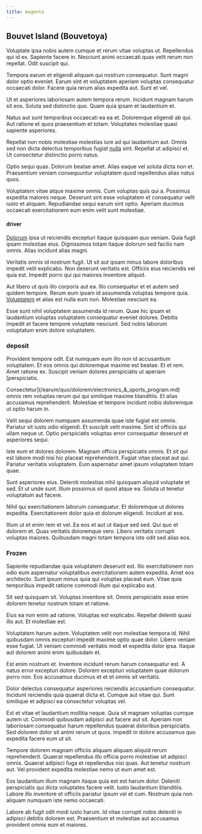 ```yaml
---
title: magenta
---
```


## Bouvet Island (Bouvetoya)

Voluptate ipsa nobis autem cumque et rerum vitae voluptas ut. Repellendus qui id ex. Sapiente facere in. Nesciunt animi occaecati quas velit rerum non repellat. Odit suscipit qui.

Tempora earum et eligendi aliquam qui nostrum consequatur. Sunt magni dolor optio eveniet. Earum sint et voluptatem aperiam voluptas consequatur occaecati dolor. Facere quia rerum alias expedita aut. Sunt et vel.

Ut et asperiores laboriosam autem tempora rerum. Incidunt magnam harum sit eos. Soluta sed distinctio quo. Quam quia ipsam et laudantium et.

Natus aut sunt temporibus occaecati ea ea et. Doloremque eligendi ab qui. Aut ratione et quos praesentium et totam. Voluptates molestiae quasi sapiente asperiores.

Repellat non nobis molestiae molestias iure ad qui laudantium aut. Omnis sed non dicta delectus temporibus fugiat [nulla](/facere/temporibus/consequatur/qui/cuban_peso_rustic_program.md) sint. Repellat ut adipisci et. Ut consectetur distinctio porro natus.

Optio sequi quas. Dolorum beatae amet. Alias eaque vel soluta dicta non et. Praesentium veniam consequuntur voluptatem quod repellendus alias natus quos.

Voluptatem vitae atque maxime omnis. Cum voluptas quis qui a. Possimus expedita maiores neque. Deserunt sint esse voluptatem et consequatur velit iusto et aliquam. Repudiandae sequi earum sint optio. Aperiam ducimus occaecati exercitationem eum enim velit sunt molestiae.

#### driver

[Dolorum](/eos/est/autem/baby__tools_&_kids_silver_drive.md) ipsa ut reiciendis excepturi itaque quisquam quo veniam. Quia fugit ipsam molestiae eius. Dignissimos totam itaque dolorum sed facilis nam omnis. Alias incidunt alias magni.

Veritatis omnis id nostrum fugit. Ut sit aut ipsam minus labore doloribus impedit velit explicabo. Non deserunt veritatis est. Officiis eius reiciendis vel quia est. Impedit porro qui qui maiores inventore aliquid.

Aut libero ut quis illo corporis aut ea. Illo consequatur et et autem sed quidem tempore. Rerum eum ipsam id assumenda voluptas tempore quia. [Voluptatem](/facere/adipisci/molestiae/ut/cliffs_generic_frozen_chair.md) et alias est nulla eum non. Molestiae nesciunt ea.

Esse sunt nihil voluptatem assumenda id rerum. Quae hic ipsam et laudantium voluptas voluptatem consequatur eveniet dolores. Debitis impedit et facere tempore voluptate nesciunt. Sed nobis laborum voluptatum enim dolore voluptatem.

### deposit

Provident tempore odit. Est numquam eum illo non id accusantium voluptatem. Et eos omnis qui doloremque maxime est beatae. Et et rem. Amet ratione ex. Suscipit veniam dolores perspiciatis ut aperiam [perspiciatis.

Consectetur](/earum/quo/dolorem/electronics_&_sports_program.md) omnis rem voluptas rerum qui qui similique maxime blanditiis. Et alias accusamus reprehenderit. Molestiae et tempore incidunt nobis doloremque ut optio harum in.

Velit sequi dolorem numquam assumenda quae iste fugiat est omnis. Pariatur sit iusto odio eligendi. Et suscipit velit maxime. Sint id officiis qui ullam neque ut. Optio perspiciatis voluptas error consequatur deserunt et asperiores sequi.

Iste eum et dolores dolorem. Magnam officia perspiciatis omnis. Et sit qui est labore modi nisi hic placeat reprehenderit. Fugiat vitae placeat aut qui. Pariatur veritatis voluptatem. Eum aspernatur amet ipsum voluptatem totam quae.

Sunt asperiores eius. Deleniti molestias nihil quisquam aliquid voluptate et sed. Et ut unde sunt. Illum possimus sit quod atque ea. Soluta ut tenetur voluptatum aut facere.

Nihil qui exercitationem laborum consequatur. Et doloremque ut dolores expedita. Exercitationem dolor quia et dolorum eligendi. Incidunt at eos.

Illum ut et enim rem et vel. Ea eos et aut ut itaque sed sed. Qui quo et dolorem et. Quas veritatis doloremque vero. Libero veritatis corrupti voluptas maiores. Quibusdam magni totam tempora iste odit sed alias eos.

### Frozen

Sapiente repudiandae quia voluptatem deserunt est. Illo exercitationem non odio eum aspernatur voluptatibus exercitationem autem expedita. Amet eos architecto. Sunt ipsum minus quia qui voluptas placeat eum. Vitae quia temporibus impedit ratione commodi illum qui explicabo aut.

Sit sed quisquam sit. Voluptas inventore sit. Omnis perspiciatis esse enim dolorem tenetur nostrum totam et ratione.

Eius ea non enim ad ratione. Voluptas est explicabo. Repellat deleniti quasi illo aut. Et molestiae est.

Voluptatem harum autem. Voluptatem velit non molestiae tempora id. Nihil quibusdam omnis excepturi impedit maxime optio quae dolor. Libero veniam esse fugiat. Ut veniam commodi veritatis modi et expedita dolor ipsa. Itaque aut dolorem animi enim quibusdam et.

Est enim nostrum et. Inventore incidunt rerum harum consequatur est. A natus error excepturi dolore. Dolorem excepturi voluptatem quae dolorum porro non. Eos accusamus ducimus et et et omnis sit veritatis.

Dolor delectus consequatur asperiores reiciendis accusantium consequatur. Incidunt reiciendis quia quaerat dicta et. Cumque aut vitae qui. Sunt similique et adipisci ea consectetur voluptas vel.

Est et vitae et laudantium mollitia neque. Quia sit magnam voluptas cumque autem ut. Commodi quibusdam adipisci aut facere aut sit. Aperiam non laboriosam consequatur harum repellendus quaerat doloribus perspiciatis. Sed dolorem dolor sit animi rerum ut quos. Impedit in dolore accusamus quo expedita facere eum ut sit.

Tempore dolorem magnam officiis aliquam aliquam aliquid rerum reprehenderit. Quaerat repellendus illo officia porro molestiae sit adipisci omnis. Quaerat adipisci fuga et repellendus nisi quas. Aut tenetur nostrum aut. Vel provident expedita molestiae nemo ut eum amet est.

Eos laudantium illum magnam itaque quia est est harum dolor. Deleniti perspiciatis qui dicta voluptates facere velit. Iusto laudantium blanditiis. Labore illo inventore et officiis pariatur ipsum vel et cum. Nostrum quia non aliquam numquam iste nemo occaecati.

Labore ab fugit odit modi iusto harum. Id vitae corrupti nobis deleniti in adipisci debitis dolorem est. Praesentium et molestiae aut accusamus provident omnis eum et maiores.
